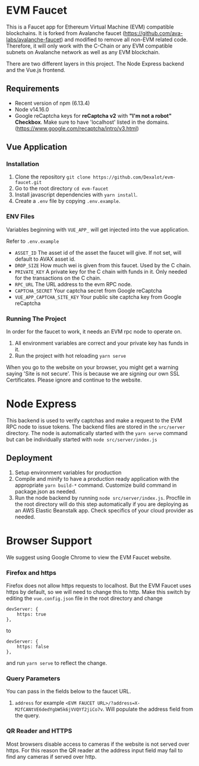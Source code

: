 # EVM Faucet

This is a Faucet app for Ethereum Virtual Machine (EVM) compatible blockchains.  It is forked from Avalanche faucet (https://github.com/ava-labs/avalanche-faucet) and modified to remove all non-EVM related code.  Therefore, it will only work with the C-Chain or any EVM compatible subnets on Avalanche network as well as any EVM blockchain.

There are two different layers in this project. The Node Express backend and the Vue.js frontend.

## Requirements
- Recent version of npm (6.13.4)
- Node v14.16.0
- Google reCaptcha keys for **reCaptcha v2** with **"I'm not a robot" Checkbox**. Make sure to have 'localhost' listed in the domains. (https://www.google.com/recaptcha/intro/v3.html)

## Vue Application
### Installation
1) Clone the repository ``git clone https://github.com/Dexalot/evm-faucet.git``
2) Go to the root directory `cd evm-faucet`
3) Install javascript dependencies with ``yarn install``.
4) Create a ``.env`` file by copying ``.env.example``.

### ENV Files
Variables beginning with ``VUE_APP_`` will get injected into the vue application.
 
Refer to ``.env.example``

- ``ASSET_ID`` The asset id of the asset the faucet will give. If not set, will default to AVAX asset id.
- ``DROP_SIZE`` How much wei is given from this faucet. Used by the C chain.
- ``PRIVATE_KEY`` A private key for the C chain with funds in it. Only needed for the transactions on the C chain.
- ``RPC_URL`` The URL address to the evm RPC node.
- ``CAPTCHA_SECRET`` Your captcha secret from Google reCaptcha
- ``VUE_APP_CAPTCHA_SITE_KEY`` Your public site captcha key from Google reCaptcha

### Running The Project

In order for the faucet to work, it needs an EVM rpc node to operate on. 
1) All environment variables are correct and your private key has funds in it.
2) Run the project with hot reloading ``yarn serve``

When you go to the website on your browser, you might get a warning saying 
'Site is not secure'. This is because we are signing our own SSL Certificates. Please ignore and continue to the website.

# Node Express

This backend is used to verify captchas and make a request to the EVM RPC node to issue tokens. The backend files are stored 
in the ``src/server`` directory.
The node is automatically started with the ``yarn serve`` command but can be individually started with ``node src/server/index.js``

## Deployment
 1) Setup environment variables for production
 2) Compile and minify to have a production ready application with the appropriate ``yarn build-*`` command. Customize build command in package.json as needed. 
 3) Run the node backend by running ``node src/server/index.js``. Procfile in the root directory will do this step automatically if you are deploying as an AWS Elastic Beanstalk app.  Check specifics of your cloud provider as needed.

# Browser Support

We suggest using Google Chrome to view the EVM Faucet website.

### Firefox and https

Firefox does not allow https requests to localhost. But the EVM Faucet uses https by default, so we will need to change this to http. Make this switch by editing the `vue.config.json` file in the root directory and change 

```
devServer: {
    https: true
},
```

to

```
devServer: {
    https: false
},
```

and run `yarn serve` to reflect the change.

### Query Parameters
You can pass in the fields below to the faucet URL.
1) `address` for example `<EVM FAUCET URL>/?address=X-M2fCANtVE6dedYgbW5k6jVVQYf2jiCo7v`. Will populate the address field from the query.

### QR Reader and HTTPS
Most browsers disable access to cameras if the website is not served over https. 
For this reason the QR reader at the address input field may fail to find any cameras if served over http.
